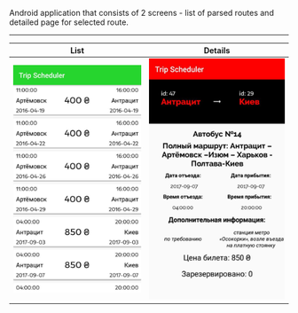 Android application that consists of 2 screens - list of parsed routes and detailed page for selected route.
<hr>
<table align="center">
<thead>
<tr>
<th align="center">List</th>
<th align="center">Details</th>
</tr>
</thead>
<tbody>
<tr>
<td align="center">
<img src="https://github.com/joulis1derful/Trip_scheduler/blob/master/screenshots/photo_2017-09-24_16-52-53.jpg">
</td>
<td align="center">
<img src="https://github.com/joulis1derful/Trip_scheduler/blob/master/screenshots/photo_2017-09-24_16-52-48.jpg">
</td>
</tr>
</tbody>
</table>
